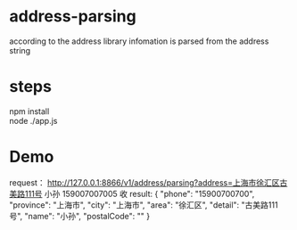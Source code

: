 # address-parsing
according to the address library infomation is parsed from the address string

# steps
npm install <br/>
node ./app.js

# Demo
request：
http://127.0.0.1:8866/v1/address/parsing?address=上海市徐汇区古美路111号 小孙 159007007005 收
result:
{
    "phone": "15900700700",
    "province": "上海市",
    "city": "上海市",
    "area": "徐汇区",
    "detail": "古美路111号",
    "name": "小孙",
    "postalCode": ""
}
